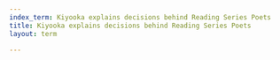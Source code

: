 ```yaml
---
index_term: Kiyooka explains decisions behind Reading Series Poets
title: Kiyooka explains decisions behind Reading Series Poets
layout: term

---
```

